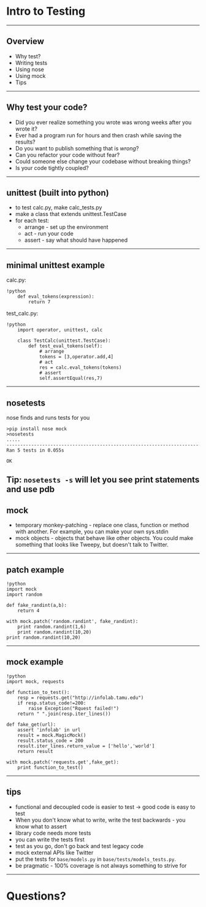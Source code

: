 Intro to Testing
================

---

Overview
--------

- Why test?
- Writing tests
- Using nose
- Using mock
- Tips

---

Why test your code?
-------------------

- Did you ever realize something you wrote was wrong weeks after you wrote it?
- Ever had a program run for hours and then crash while saving the results?
- Do you want to publish something that is _wrong_?
- Can you refactor your code without fear?
- Could someone else change your codebase without breaking things?
- Is your code tightly coupled?

---

unittest (built into python)
----------------------------

- to test calc.py, make calc_tests.py
- make a class that extends unittest.TestCase
- for each test:
    - arrange - set up the environment
    - act - run your code
    - assert - say what should have happened

---

minimal unittest example
------------------------

calc.py:

    !python
        def eval_tokens(expression):
            return 7

test_calc.py:

    !python
        import operator, unittest, calc

        class TestCalc(unittest.TestCase):
            def test_eval_tokens(self):
                # arrange
                tokens = [3,operator.add,4]
                # act
                res = calc.eval_tokens(tokens)
                # assert
                self.assertEqual(res,7)

---

nosetests
---------
nose finds and runs tests for you

    >pip install nose mock
    >nosetests
    .....
    ----------------------------------------------------------------------
    Ran 5 tests in 0.055s

    OK

Tip: `nosetests -s` will let you see print statements and use pdb
---

mock
----

- temporary monkey-patching - replace one class, function or method with
  another. For example, you can make your own sys.stdin
- mock objects - objects that behave like other objects. You could make
  something that looks like Tweepy, but doesn't talk to Twitter.

---

patch example
------------

    !python
    import mock
    import random

    def fake_randint(a,b):
        return 4

    with mock.patch('random.randint', fake_randint):
        print random.randint(1,6)
        print random.randint(10,20)
    print random.randint(10,20)

------

mock example
------------

    !python
    import mock, requests

    def function_to_test():
        resp = requests.get("http://infolab.tamu.edu")
        if resp.status_code!=200:
            raise Exception("Rquest failed!")
        return " ".join(resp.iter_lines())

    def fake_get(url):
        assert 'infolab' in url
        result = mock.MagicMock()
        result.status_code = 200
        result.iter_lines.return_value = ['hello','world']
        return result

    with mock.patch('requests.get',fake_get):
        print function_to_test()

---

tips
----

- functional and decoupled code is easier to test -> good code is easy to test
- When you don't know what to write, write the test backwards - you know what
  to assert
- library code needs more tests
- you can write the tests first
- test as you go, don't go back and test legacy code
- mock external APIs like Twitter
- put the tests for `base/models.py` in `base/tests/models_tests.py`.
- be pragmatic - 100% coverage is not always something to strive for

---

Questions?
==========
